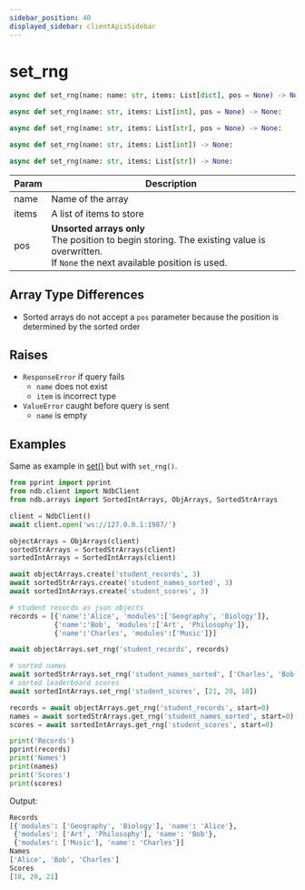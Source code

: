 ```yaml
---
sidebar_position: 40
displayed_sidebar: clientApisSidebar
---
```


# set_rng

```py title='Object Array'
async def set_rng(name: name: str, items: List[dict], pos = None) -> None:
```

```py title='Int Array'
async def set_rng(name: str, items: List[int], pos = None) -> None:
```

```py title='String Array'
async def set_rng(name: str, items: List[str], pos = None) -> None:
```

```py title='Sorted Int Array'
async def set_rng(name: str, items: List[int]) -> None:
```

```py title='Sorted String Array'
async def set_rng(name: str, items: List[str]) -> None:
```


|Param|Description|
|---|---|
|name|Name of the array|
|items|A list of items to store|
|pos|__Unsorted arrays only__ <br/> The position to begin storing. The existing value is overwritten.<br/>If `None` the next available position is used.|



## Array Type Differences
- Sorted arrays do not accept a `pos` parameter because the position is determined by the sorted order


## Raises
- `ResponseError` if query fails
    - `name` does not exist
    - `item` is incorrect type
- `ValueError` caught before query is sent
    - `name` is empty


## Examples

Same as example in [set()](./set#examples) but with `set_rng()`.

```py
from pprint import pprint
from ndb.client import NdbClient
from ndb.arrays import SortedIntArrays, ObjArrays, SortedStrArrays

client = NdbClient()
await client.open('ws://127.0.0.1:1987/')

objectArrays = ObjArrays(client)
sortedStrArrays = SortedStrArrays(client)
sortedIntArrays = SortedIntArrays(client) 

await objectArrays.create('student_records', 3)
await sortedStrArrays.create('student_names_sorted', 3)
await sortedIntArrays.create('student_scores', 3)

# student records as json objects
records = [{'name':'Alice', 'modules':['Geography', 'Biology']},
           {'name':'Bob', 'modules':['Art', 'Philosophy']},
           {'name':'Charles', 'modules':['Music']}]

await objectArrays.set_rng('student_records', records)

# sorted names
await sortedStrArrays.set_rng('student_names_sorted', ['Charles', 'Bob', 'Alice'])
# sorted leaderboard scores
await sortedIntArrays.set_rng('student_scores', [21, 20, 18])

records = await objectArrays.get_rng('student_records', start=0)
names = await sortedStrArrays.get_rng('student_names_sorted', start=0)
scores = await sortedIntArrays.get_rng('student_scores', start=0)

print('Records')
pprint(records)
print('Names')
print(names)
print('Scores')
print(scores)
```

Output:
```py
Records
[{'modules': ['Geography', 'Biology'], 'name': 'Alice'},
 {'modules': ['Art', 'Philosophy'], 'name': 'Bob'},
 {'modules': ['Music'], 'name': 'Charles'}]
Names
['Alice', 'Bob', 'Charles']
Scores
[18, 20, 21]
```

